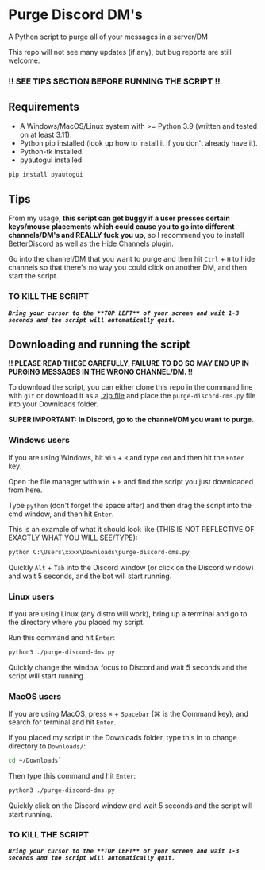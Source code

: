 # Purge Discord DM's
A Python script to purge all of your messages in a server/DM

This repo will not see many updates (if any), but bug reports are still welcome.

### !! SEE TIPS SECTION BEFORE RUNNING THE SCRIPT !!

## Requirements 

- A Windows/MacOS/Linux system with >= Python 3.9 (written and tested on at least 3.11).
- Python pip installed (look up how to install it if you don't already have it).
- Python-tk installed.
- pyautogui installed:
```bash
pip install pyautogui
```

## Tips

From my usage, **this script can get buggy if a user presses certain keys/mouse placements which could cause you to go into different channels/DM's and REALLY fuck you up,** so I recommend you to install [BetterDiscord](https://betterdiscord.app/) as well as the [Hide Channels plugin](https://betterdiscord.app/plugin/Hide%20Channels). 

Go into the channel/DM that you want to purge and then hit `Ctrl` + `H` to hide channels so that there's no way you could click on another DM, and then start the script.

### TO KILL THE SCRIPT

___`Bring your cursor to the **TOP LEFT** of your screen and wait 1-3 seconds and the script will automatically quit.`___

## Downloading and running the script

__!! PLEASE READ THESE CAREFULLY, FAILURE TO DO SO MAY END UP IN PURGING MESSAGES IN THE WRONG CHANNEL/DM. !!__

To download the script, you can either clone this repo in the command line with `git` or download it as a [.zip file]() and place the `purge-discord-dms.py` file into your Downloads folder.

**SUPER IMPORTANT: In Discord, go to the channel/DM you want to purge.**

### Windows users

If you are using Windows, hit `Win` + `R` and type `cmd` and then hit the `Enter` key.

Open the file manager with `Win` + `E` and find the script you just downloaded from here.

Type `python` (don't forget the space after) and then drag the script into the cmd window, and then hit `Enter`.

This is an example of what it should look like (THIS IS NOT REFLECTIVE OF EXACTLY WHAT YOU WILL SEE/TYPE):
```cmd
python C:\Users\xxxx\Downloads\purge-discord-dms.py
```

Quickly `Alt` + `Tab` into the Discord window (or click on the Discord window) and wait 5 seconds, and the bot will start running.

### Linux users

If you are using Linux (any distro will work), bring up a terminal and go to the directory where you placed my script.

Run this command and hit `Enter`:
```sh
python3 ./purge-discord-dms.py
```

Quickly change the window focus to Discord and wait 5 seconds and the script will start running.

### MacOS users

If you are using MacOS, press `⌘` + `Spacebar` (⌘ is the Command key), and search for terminal and hit `Enter`.

If you placed my script in the Downloads folder, type this in to change directory to `Downloads/`:
```sh
cd ~/Downloads`
```

Then type this command and hit `Enter`:
```sh
python3 ./purge-discord-dms.py
```

Quickly click on the Discord window and wait 5 seconds and the script will start running.


### TO KILL THE SCRIPT

___`Bring your cursor to the **TOP LEFT** of your screen and wait 1-3 seconds and the script will automatically quit.`___
